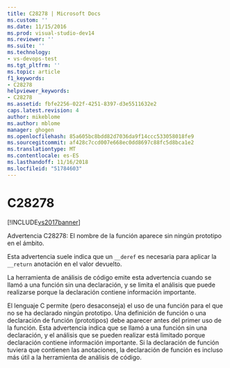 ```yaml
---
title: C28278 | Microsoft Docs
ms.custom: ''
ms.date: 11/15/2016
ms.prod: visual-studio-dev14
ms.reviewer: ''
ms.suite: ''
ms.technology:
- vs-devops-test
ms.tgt_pltfrm: ''
ms.topic: article
f1_keywords:
- C28278
helpviewer_keywords:
- C28278
ms.assetid: fbfe2256-022f-4251-8397-d3e5511632e2
caps.latest.revision: 4
author: mikeblome
ms.author: mblome
manager: ghogen
ms.openlocfilehash: 85a605bc8bdd82d7036da9f14ccc533058018fe9
ms.sourcegitcommit: af428c7ccd007e668ec0dd8697c88fc5d8bca1e2
ms.translationtype: MT
ms.contentlocale: es-ES
ms.lasthandoff: 11/16/2018
ms.locfileid: "51784603"
---
```

# <a name="c28278"></a>C28278
[!INCLUDE[vs2017banner](../includes/vs2017banner.md)]

Advertencia C28278: El nombre de la función aparece sin ningún prototipo en el ámbito.  
  
 Esta advertencia suele indica que un `__deref` es necesaria para aplicar la `__return` anotación en el valor devuelto.  
  
 La herramienta de análisis de código emite esta advertencia cuando se llamó a una función sin una declaración, y se limita el análisis que puede realizarse porque la declaración contiene información importante.  
  
 El lenguaje C permite (pero desaconseja) el uso de una función para el que no se ha declarado ningún prototipo. Una definición de función o una declaración de función (prototipos) debe aparecer antes del primer uso de la función. Esta advertencia indica que se llamó a una función sin una declaración, y el análisis que se pueden realizar está limitado porque declaración contiene información importante. Si la declaración de función tuviera que contienen las anotaciones, la declaración de función es incluso más útil a la herramienta de análisis de código.




